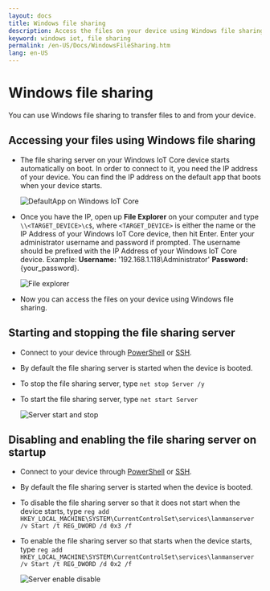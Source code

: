 ```yaml
---
layout: docs
title: Windows file sharing
description: Access the files on your device using Windows file sharing
keyword: windows iot, file sharing
permalink: /en-US/Docs/WindowsFileSharing.htm
lang: en-US
---
```


# Windows file sharing

You can use Windows file sharing to transfer files to and from your device.

## Accessing your files using Windows file sharing
* The file sharing server on your Windows IoT Core device starts automatically on boot.  In order to connect to it, you need the IP address of your device.  You can find the IP address on the default app that boots when your device starts.

    ![DefaultApp on Windows IoT Core]({{site.baseurl}}/Resources/images/DefaultApp.png)
    
* Once you have the IP, open up **File Explorer** on your computer and type `\\<TARGET_DEVICE>\c$`, where `<TARGET_DEVICE>` is either the name or the IP Address of your Windows IoT Core device, then hit Enter.  Enter your administrator username and password if prompted. The username should be prefixed with the IP Address of your Windows IoT Core device. Example: **Username:** '192.168.1.118\Administrator'  **Password:** {your_password}.

    ![File explorer]({{site.baseurl}}/Resources/images/smb/smb_file_explorer.png)

* Now you can access the files on your device using Windows file sharing.

## Starting and stopping the file sharing server
* Connect to your device through [PowerShell]({{site.baseurl}}/{{page.lang}}/Samples/PowerShell.htm) or [SSH]({{site.baseurl}}/{{page.lang}}/Samples/SSH.htm).
* By default the file sharing  server is started when the device is booted.
* To stop the file sharing  server, type `net stop Server /y`
* To start the file sharing  server, type `net start Server`

    ![Server start and stop]({{site.baseurl}}/Resources/images/smb/smb_start_stop.png)
    
## Disabling and enabling the file sharing server on startup
* Connect to your device through [PowerShell]({{site.baseurl}}/{{page.lang}}/Samples/PowerShell.htm) or [SSH]({{site.baseurl}}/{{page.lang}}/Samples/SSH.htm).
* By default the file sharing  server is started when the device is booted.
* To disable the file sharing  server so that it does not start when the device starts, type `reg add HKEY_LOCAL_MACHINE\SYSTEM\CurrentControlSet\services\lanmanserver /v Start /t REG_DWORD /d 0x3 /f`
* To enable the file sharing  server so that starts when the device starts, type `reg add HKEY_LOCAL_MACHINE\SYSTEM\CurrentControlSet\services\lanmanserver /v Start /t REG_DWORD /d 0x2 /f`

    ![Server enable disable]({{site.baseurl}}/Resources/images/smb/smb_enable_disable.png)
